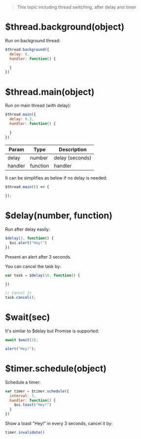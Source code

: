 > This topic including thread switching, after delay and timer

# $thread.background(object)

Run on background thread:

```js
$thread.background({
  delay: 0,
  handler: function() {

  }
})
```

# $thread.main(object)

Run on main thread (with delay):

```js
$thread.main({
  delay: 0.3,
  handler: function() {
    
  }
})
```

Param | Type | Description
---|---|---
delay | number | delay (seconds)
handler | function | handler

It can be simplifies as below if no delay is needed:

```js
$thread.main(() => {
  
});
```

# $delay(number, function)

Run after delay easily:

```js
$delay(3, function() {
  $ui.alert("Hey!")
})
```

Present an alert after 3 seconds.

You can cancel the task by:

```js
var task = $delay(10, function() {

})

// Cancel it
task.cancel();
```

# $wait(sec)

It's similar to $delay but Promise is supported:

```js
await $wait(2);

alert("Hey!");
```

# $timer.schedule(object)

Schedule a timer:

```js
var timer = $timer.schedule({
  interval: 3,
  handler: function() {
    $ui.toast("Hey!")
  }
})
```

Show a toast "Hey!" in every 3 seconds, cancel it by:

```js
timer.invalidate()
```